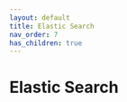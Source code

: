 ```yaml
---
layout: default
title: Elastic Search
nav_order: 7
has_children: true
---
```


# Elastic Search




